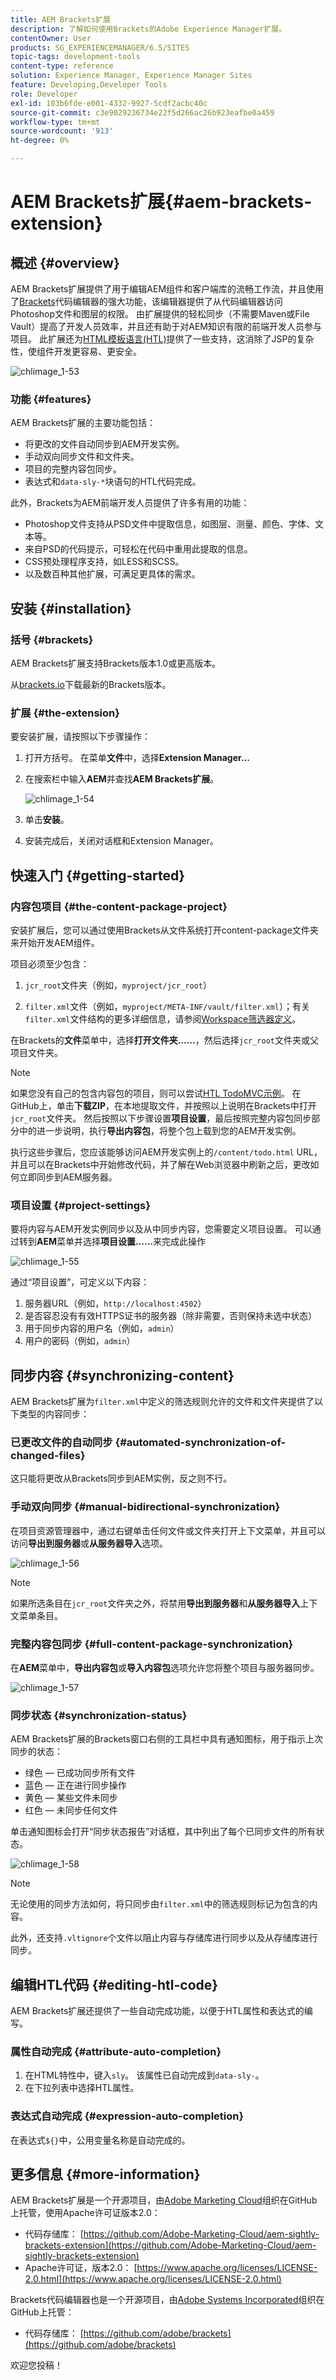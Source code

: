 ```yaml
---
title: AEM Brackets扩展
description: 了解如何使用Brackets的Adobe Experience Manager扩展。
contentOwner: User
products: SG_EXPERIENCEMANAGER/6.5/SITES
topic-tags: development-tools
content-type: reference
solution: Experience Manager, Experience Manager Sites
feature: Developing,Developer Tools
role: Developer
exl-id: 103b6fde-e001-4332-9927-5cdf2acbc40c
source-git-commit: c3e9029236734e22f5d266ac26b923eafbe0a459
workflow-type: tm+mt
source-wordcount: '913'
ht-degree: 0%

---
```


# AEM Brackets扩展{#aem-brackets-extension}

## 概述 {#overview}

AEM Brackets扩展提供了用于编辑AEM组件和客户端库的流畅工作流，并且使用了[Brackets](https://brackets.io/)代码编辑器的强大功能，该编辑器提供了从代码编辑器访问Photoshop文件和图层的权限。 由扩展提供的轻松同步（不需要Maven或File Vault）提高了开发人员效率，并且还有助于对AEM知识有限的前端开发人员参与项目。 此扩展还为[HTML模板语言(HTL)](https://experienceleague.adobe.com/docs/experience-manager-htl/content/overview.html?lang=zh-Hans)提供了一些支持，这消除了JSP的复杂性，使组件开发更容易、更安全。

![chlimage_1-53](assets/chlimage_1-53a.png)

### 功能 {#features}

AEM Brackets扩展的主要功能包括：

* 将更改的文件自动同步到AEM开发实例。
* 手动双向同步文件和文件夹。
* 项目的完整内容包同步。
* 表达式和`data-sly-*`块语句的HTL代码完成。

此外，Brackets为AEM前端开发人员提供了许多有用的功能：

* Photoshop文件支持从PSD文件中提取信息，如图层、测量、颜色、字体、文本等。
* 来自PSD的代码提示，可轻松在代码中重用此提取的信息。
* CSS预处理程序支持，如LESS和SCSS。
* 以及数百种其他扩展，可满足更具体的需求。

## 安装 {#installation}

### 括号 {#brackets}

AEM Brackets扩展支持Brackets版本1.0或更高版本。

从[brackets.io](https://brackets.io/)下载最新的Brackets版本。

### 扩展 {#the-extension}

要安装扩展，请按照以下步骤操作：

1. 打开方括号。 在菜单&#x200B;**文件**&#x200B;中，选择&#x200B;**Extension Manager...**
1. 在搜索栏中输入&#x200B;**AEM**&#x200B;并查找&#x200B;**AEM Brackets扩展**。

   ![chlimage_1-54](assets/chlimage_1-54a.png)

1. 单击&#x200B;**安装**。
1. 安装完成后，关闭对话框和Extension Manager。

## 快速入门 {#getting-started}

### 内容包项目 {#the-content-package-project}

安装扩展后，您可以通过使用Brackets从文件系统打开content-package文件夹来开始开发AEM组件。

项目必须至少包含：

1. `jcr_root`文件夹（例如，`myproject/jcr_root`）

1. `filter.xml`文件（例如，`myproject/META-INF/vault/filter.xml`）；有关`filter.xml`文件结构的更多详细信息，请参阅[Workspace筛选器定义](https://jackrabbit.apache.org/filevault/filter.html)。

在Brackets的&#x200B;**文件**&#x200B;菜单中，选择&#x200B;**打开文件夹……**，然后选择`jcr_root`文件夹或父项目文件夹。

>[!NOTE]
>
>如果您没有自己的包含内容包的项目，则可以尝试[HTL TodoMVC示例](https://github.com/Adobe-Marketing-Cloud/aem-sightly-sample-todomvc)。 在GitHub上，单击&#x200B;**下载ZIP**，在本地提取文件，并按照以上说明在Brackets中打开`jcr_root`文件夹。 然后按照以下步骤设置&#x200B;**项目设置**，最后按照完整内容包同步部分中的进一步说明，执行&#x200B;**导出内容包**，将整个包上载到您的AEM开发实例。
>
>执行这些步骤后，您应该能够访问AEM开发实例上的`/content/todo.html` URL，并且可以在Brackets中开始修改代码，并了解在Web浏览器中刷新之后，更改如何立即同步到AEM服务器。

### 项目设置 {#project-settings}

要将内容与AEM开发实例同步以及从中同步内容，您需要定义项目设置。 可以通过转到&#x200B;**AEM**&#x200B;菜单并选择&#x200B;**项目设置……**&#x200B;来完成此操作

![chlimage_1-55](assets/chlimage_1-55a.png)

通过“项目设置”，可定义以下内容：

1. 服务器URL（例如，`http://localhost:4502`）
1. 是否容忍没有有效HTTPS证书的服务器（除非需要，否则保持未选中状态）
1. 用于同步内容的用户名（例如，`admin`）
1. 用户的密码（例如，`admin`）

## 同步内容 {#synchronizing-content}

AEM Brackets扩展为`filter.xml`中定义的筛选规则允许的文件和文件夹提供了以下类型的内容同步：

### 已更改文件的自动同步 {#automated-synchronization-of-changed-files}

这只能将更改从Brackets同步到AEM实例，反之则不行。

### 手动双向同步 {#manual-bidirectional-synchronization}

在项目资源管理器中，通过右键单击任何文件或文件夹打开上下文菜单，并且可以访问&#x200B;**导出到服务器**&#x200B;或&#x200B;**从服务器导入**&#x200B;选项。

![chlimage_1-56](assets/chlimage_1-56a.png)

>[!NOTE]
>
>如果所选条目在`jcr_root`文件夹之外，将禁用&#x200B;**导出到服务器**&#x200B;和&#x200B;**从服务器导入**&#x200B;上下文菜单条目。

### 完整内容包同步 {#full-content-package-synchronization}

在&#x200B;**AEM**&#x200B;菜单中，**导出内容包**&#x200B;或&#x200B;**导入内容包**&#x200B;选项允许您将整个项目与服务器同步。

![chlimage_1-57](assets/chlimage_1-57a.png)

### 同步状态 {#synchronization-status}

AEM Brackets扩展的Brackets窗口右侧的工具栏中具有通知图标，用于指示上次同步的状态：

* 绿色 — 已成功同步所有文件
* 蓝色 — 正在进行同步操作
* 黄色 — 某些文件未同步
* 红色 — 未同步任何文件

单击通知图标会打开“同步状态报告”对话框，其中列出了每个已同步文件的所有状态。

![chlimage_1-58](assets/chlimage_1-58a.png)

>[!NOTE]
>
>无论使用的同步方法如何，将只同步由`filter.xml`中的筛选规则标记为包含的内容。
>
>此外，还支持`.vltignore`个文件以阻止内容与存储库进行同步以及从存储库进行同步。

## 编辑HTL代码 {#editing-htl-code}

AEM Brackets扩展还提供了一些自动完成功能，以便于HTL属性和表达式的编写。

### 属性自动完成 {#attribute-auto-completion}

1. 在HTML特性中，键入`sly`。 该属性已自动完成到`data-sly-`。
1. 在下拉列表中选择HTL属性。

### 表达式自动完成 {#expression-auto-completion}

在表达式`${}`中，公用变量名称是自动完成的。

## 更多信息 {#more-information}

AEM Brackets扩展是一个开源项目，由[Adobe Marketing Cloud](https://github.com/Adobe-Marketing-Cloud)组织在GitHub上托管，使用Apache许可证版本2.0：

* 代码存储库： [https://github.com/Adobe-Marketing-Cloud/aem-sightly-brackets-extension](https://github.com/Adobe-Marketing-Cloud/aem-sightly-brackets-extension)
* Apache许可证，版本2.0： [https://www.apache.org/licenses/LICENSE-2.0.html](https://www.apache.org/licenses/LICENSE-2.0.html)

Brackets代码编辑器也是一个开源项目，由[Adobe Systems Incorporated](https://github.com/adobe)组织在GitHub上托管：

* 代码存储库： [https://github.com/adobe/brackets](https://github.com/adobe/brackets)

欢迎您投稿！
